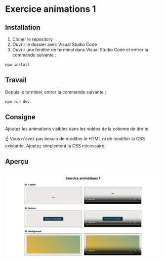 # Exercice animations 1

## Installation

1. Cloner le repository
2. Ouvrir le dossier avec Visual Studio Code
3. Ouvrir une fenêtre de terminal dans Visual Studio Code et entrer la commande suivante :

```bash
npm install
```

## Travail

Depuis le terminal, entrer la commande suivante :

```bash
npm run dev
```

## Consigne

Ajoutez les animations visibles dans les vidéos de la colonne de droite.

☝️ Vous n'avez pas besoin de modifier le HTML ni de modifier la CSS existante. Ajoutez simplement la CSS nécessaire.

## Aperçu

![Aperçu](apercu.png)
